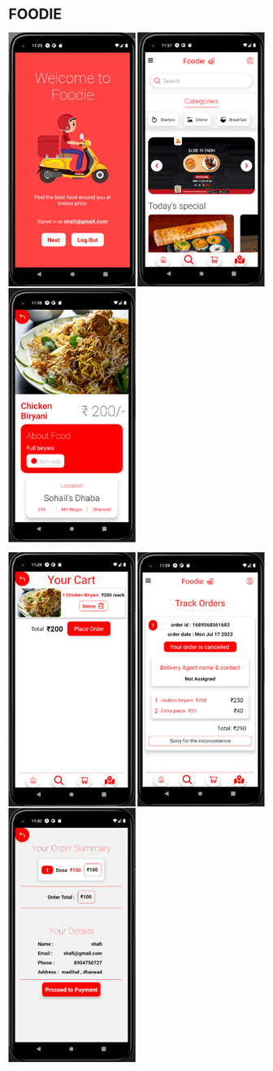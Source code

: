 # FOODIE

<div style="justify-content: center;align-items:center;">
  <img src="./assets/welcome.png" width="250" height="500">
  <img src="./assets/mainpage.png" width="250" height="500">
  <img src="./assets/card.png" width="250" height="500">
</div>
<br />
<div style="">
  <img src="./assets/cart.png" width="250" height="500">
  <img src="./assets/track.png" width="250" height="500">
  <img src="./assets/payment.png" width="250" height="500">
</div>
